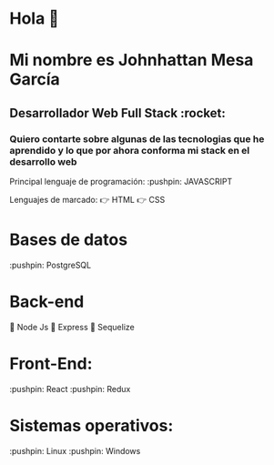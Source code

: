 <h1>Hola 👋 </h1>


<h1>Mi nombre es Johnhattan Mesa García</h1>
<h2>Desarrollador Web Full Stack :rocket: </h2>

<h3>Quiero contarte sobre algunas de las tecnologias que he aprendido y lo que por ahora conforma mi stack en el desarrollo web</h3>

<p>
Principal lenguaje de programación: 
:pushpin: JAVASCRIPT

Lenguajes de marcado:
:point_right: HTML 
:point_right: CSS 
</p>

<h1>Bases de datos</h1>
:pushpin: PostgreSQL

<h1>Back-end</h1>

:pushpin: Node Js 
:pushpin: Express 
:pushpin: Sequelize



<h1>Front-End:</h1>
:pushpin: React
:pushpin: Redux

<h1>Sistemas operativos:</h1>
:pushpin: Linux
:pushpin: Windows
